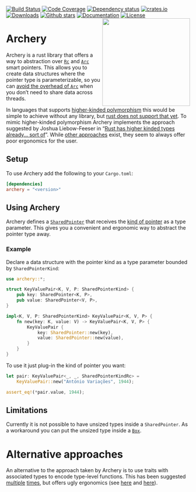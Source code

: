 [![Build Status](https://travis-ci.org/orium/archery.svg?branch=master)](https://travis-ci.org/orium/archery)
[![Code Coverage](https://codecov.io/gh/orium/archery/branch/master/graph/badge.svg)](https://codecov.io/gh/orium/archery)
[![Dependency status](https://deps.rs/repo/github/orium/archery/status.svg)](https://deps.rs/repo/github/orium/archery)
[![crates.io](https://img.shields.io/crates/v/archery.svg)](https://crates.io/crates/archery)
[![Downloads](https://img.shields.io/crates/d/archery.svg)](https://crates.io/crates/archery)
[![Github stars](https://img.shields.io/github/stars/orium/archery.svg?logo=github)](https://github.com/orium/archery/stargazers)
[![Documentation](https://docs.rs/archery/badge.svg)](https://docs.rs/archery/)
[![License](https://img.shields.io/crates/l/archery.svg)](./LICENSE.md)
<img src="https://raw.githubusercontent.com/orium/archery/master/images/archery.svg?sanitize=true" width="240" align="right">

# Archery

Archery is a rust library that offers a way to abstraction over
[`Rc`](https://doc.rust-lang.org/std/rc/struct.Rc.html) and
[`Arc`](https://doc.rust-lang.org/std/sync/struct.Arc.html) smart pointers.
This allows you to create data structures where the pointer type is parameterizable, so you can
[avoid the overhead of `Arc`](https://doc.rust-lang.org/std/sync/struct.Arc.html#thread-safety)
when you don’t need to share data across threads.

In languages that supports
[higher-kinded polymorphism](https://en.wikipedia.org/wiki/Type_class#Higher-kinded_polymorphism)
this would be simple to achieve without any library, but
[rust does not support that yet](https://github.com/rust-lang/rfcs/issues/324).
To mimic higher-kinded polymorphism Archery implements the approach suggested by
Joshua Liebow-Feeser in
“[Rust has higher kinded types already… sort of](https://joshlf.com/post/2018/10/18/rust-higher-kinded-types-already/)”.
While [other approaches](#alternative-approaches) exist, they seem to always offer poor
ergonomics for the user.

## Setup

To use Archery add the following to your `Cargo.toml`:

```toml
[dependencies]
archery = "<version>"
```

## Using Archery

Archery defines a [`SharedPointer`](https://docs.rs/archery/latest/archery/shared_pointer/struct.SharedPointer.html)
that receives the [kind of pointer](https://docs.rs/archery/latest/archery/shared_pointer/kind/trait.SharedPointerKind.html)
as a type parameter.  This gives you a convenient and ergonomic way to abstract the pointer
type away.

### Example

Declare a data structure with the pointer kind as a type parameter bounded by
`SharedPointerKind`:

```rust
use archery::*;

struct KeyValuePair<K, V, P: SharedPointerKind> {
    pub key: SharedPointer<K, P>,
    pub value: SharedPointer<V, P>,
}

impl<K, V, P: SharedPointerKind> KeyValuePair<K, V, P> {
    fn new(key: K, value: V) -> KeyValuePair<K, V, P> {
        KeyValuePair {
            key: SharedPointer::new(key),
            value: SharedPointer::new(value),
        }
    }
}
```

To use it just plug-in the kind of pointer you want:

```rust
let pair: KeyValuePair<_, _, SharedPointerKindRc> =
    KeyValuePair::new("António Variações", 1944);

assert_eq!(*pair.value, 1944);
```

## Limitations

Currently it is not possible to have unsized types inside a `SharedPointer`.  As a workaround
you can put the unsized type inside a
[`Box`](https://doc.rust-lang.org/std/boxed/struct.Box.html).

# Alternative approaches

An alternative to the approach taken by Archery is to use traits with associated types to encode
type-level functions.  This has been suggested
[multiple](https://github.com/orium/rpds/issues/7#issuecomment-362635901)
[times](https://joshlf.com/post/2018/10/18/rust-higher-kinded-types-already/#comment-4160863400),
but offers ugly ergonomics (see
[here](https://github.com/Marwes/rpds/blob/e482d5abbaa6c876d7c624e497affe7299bbeece/src/sequence/vector/mod.rs#L153)
and [here](https://github.com/Marwes/rpds/blob/e482d5abbaa6c876d7c624e497affe7299bbeece/src/sequence/vector/mod.rs#L249)).
